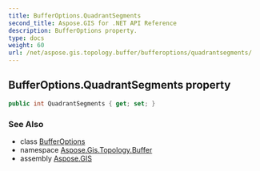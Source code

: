 ```yaml
---
title: BufferOptions.QuadrantSegments
second_title: Aspose.GIS for .NET API Reference
description: BufferOptions property. 
type: docs
weight: 60
url: /net/aspose.gis.topology.buffer/bufferoptions/quadrantsegments/
---
```

## BufferOptions.QuadrantSegments property

```csharp
public int QuadrantSegments { get; set; }
```

### See Also

* class [BufferOptions](../)
* namespace [Aspose.Gis.Topology.Buffer](../../bufferoptions/)
* assembly [Aspose.GIS](../../../)


